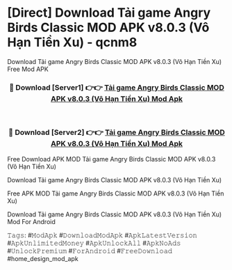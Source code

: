 # [Direct] Download Tải game Angry Birds Classic MOD APK v8.0.3 (Vô Hạn Tiền Xu) - qcnm8
Download Tải game Angry Birds Classic MOD APK v8.0.3 (Vô Hạn Tiền Xu) Free Mod APK

<div align="center">
<h3>🔴 Download [Server1] 👉👉 <a href="https://apk-comot.site?title=Tải_game_Angry_Birds_Classic_MOD_APK_v8.0.3_(Vô_Hạn_Tiền_Xu)">Tải game Angry Birds Classic MOD APK v8.0.3 (Vô Hạn Tiền Xu) Mod Apk</a></h3><br>

<h3>🔴 Download [Server2] 👉👉 <a href="https://apk-comot.site?title=Tải_game_Angry_Birds_Classic_MOD_APK_v8.0.3_(Vô_Hạn_Tiền_Xu)">Tải game Angry Birds Classic MOD APK v8.0.3 (Vô Hạn Tiền Xu) Mod Apk</a></h3>
</div>


Free Download APK MOD Tải game Angry Birds Classic MOD APK v8.0.3 (Vô Hạn Tiền Xu)

Download Tải game Angry Birds Classic MOD APK v8.0.3 (Vô Hạn Tiền Xu) 

Free APK MOD Tải game Angry Birds Classic MOD APK v8.0.3 (Vô Hạn Tiền Xu) 

Download Tải game Angry Birds Classic MOD APK v8.0.3 (Vô Hạn Tiền Xu) Mod For Android

𝚃𝚊𝚐𝚜: #𝙼𝚘𝚍𝙰𝚙𝚔 #𝙳𝚘𝚠𝚗𝚕𝚘𝚊𝚍𝙼𝚘𝚍𝙰𝚙𝚔 #𝙰𝚙𝚔𝙻𝚊𝚝𝚎𝚜𝚝𝚅𝚎𝚛𝚜𝚒𝚘𝚗 #𝙰𝚙𝚔𝚄𝚗𝚕𝚒𝚖𝚒𝚝𝚎𝚍𝙼𝚘𝚗𝚎𝚢 #𝙰𝚙𝚔𝚄𝚗𝚕𝚘𝚌𝚔𝙰𝚕𝚕 #𝙰𝚙𝚔𝙽𝚘𝙰𝚍𝚜 #𝚄𝚗𝚕𝚘𝚌𝚔𝙿𝚛𝚎𝚖𝚒𝚞𝚖 #𝙵𝚘𝚛𝙰𝚗𝚍𝚛𝚘𝚒𝚍 #𝙵𝚛𝚎𝚎𝙳𝚘𝚠𝚗𝚕𝚘𝚊𝚍 #home_design_mod_apk